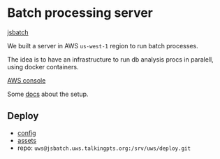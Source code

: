# Batch processing server

[jsbatch](https://jsbatch.uws.talkingpts.org/)

We built a server in AWS `us-west-1` region to run batch processes.

The idea is to have an infrastructure to run db analysis procs in paralell,
using docker containers.

[AWS console](https://us-west-1.console.aws.amazon.com/ec2/v2/home?region=us-west-1#InstanceDetails:instanceId=i-0657e7fbe7c1f8ef2)

Some [docs](https://github.com/TalkingPts/Analysis/blob/iss72/docker/iss72/README.md) about the setup.

## Deploy

* [config](../../host/config/61_jsbatch_setup.cfg)
* [assets](../../host/assets/jsbatch/)
* repo: `uws@jsbatch.uws.talkingpts.org:/srv/uws/deploy.git`
